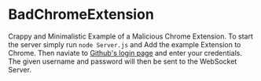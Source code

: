 # BadChromeExtension
Crappy and Minimalistic Example of a Malicious Chrome Extension.
To start the server simply run `node Server.js` and Add the example Extension to Chrome. Then naviate to [Github's login page](https://github.com/login) and enter your credentials. The given username and password will then be sent to the WebSocket Server.
